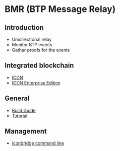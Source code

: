 # BMR (BTP Message Relay)

## Introduction

* Unidirectional relay
* Monitor BTP events  
* Gather proofs for the events

## Integrated blockchain
* [ICON](icon.md)
* [ICON Enterprise Edition](iconee.md)

## General
* [Build Guide](build.md)
* [Tutorial](tutorial.md)

## Management
* [iconbridge command line](iconbridge_cli.md)